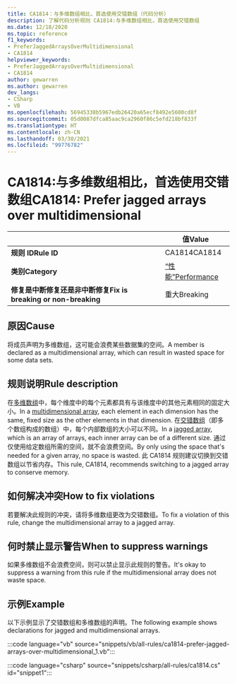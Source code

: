 ```yaml
---
title: CA1814：与多维数组相比，首选使用交错数组（代码分析）
description: 了解代码分析规则 CA1814:与多维数组相比，首选使用交错数组
ms.date: 12/18/2020
ms.topic: reference
f1_keywords:
- PreferJaggedArraysOverMultidimensional
- CA1814
helpviewer_keywords:
- PreferJaggedArraysOverMultidimensional
- CA1814
author: gewarren
ms.author: gewarren
dev_langs:
- CSharp
- VB
ms.openlocfilehash: 56945338b5967edb26420a65ecf8492e5600cd8f
ms.sourcegitcommit: 05d0087dfca85aac9ca2960f86c5efd218bf833f
ms.translationtype: HT
ms.contentlocale: zh-CN
ms.lasthandoff: 03/30/2021
ms.locfileid: "99776782"
---
```

# <a name="ca1814-prefer-jagged-arrays-over-multidimensional"></a><span data-ttu-id="73946-103">CA1814:与多维数组相比，首选使用交错数组</span><span class="sxs-lookup"><span data-stu-id="73946-103">CA1814: Prefer jagged arrays over multidimensional</span></span>

| | <span data-ttu-id="73946-104">值</span><span class="sxs-lookup"><span data-stu-id="73946-104">Value</span></span> |
|-|-|
| <span data-ttu-id="73946-105">**规则 ID**</span><span class="sxs-lookup"><span data-stu-id="73946-105">**Rule ID**</span></span> |<span data-ttu-id="73946-106">CA1814</span><span class="sxs-lookup"><span data-stu-id="73946-106">CA1814</span></span>|
| <span data-ttu-id="73946-107">**类别**</span><span class="sxs-lookup"><span data-stu-id="73946-107">**Category**</span></span> |[<span data-ttu-id="73946-108">“性能”</span><span class="sxs-lookup"><span data-stu-id="73946-108">Performance</span></span>](performance-warnings.md)|
| <span data-ttu-id="73946-109">**修复是中断修复还是非中断修复**</span><span class="sxs-lookup"><span data-stu-id="73946-109">**Fix is breaking or non-breaking**</span></span> |<span data-ttu-id="73946-110">重大</span><span class="sxs-lookup"><span data-stu-id="73946-110">Breaking</span></span>|

## <a name="cause"></a><span data-ttu-id="73946-111">原因</span><span class="sxs-lookup"><span data-stu-id="73946-111">Cause</span></span>

<span data-ttu-id="73946-112">将成员声明为多维数组，这可能会浪费某些数据集的空间。</span><span class="sxs-lookup"><span data-stu-id="73946-112">A member is declared as a multidimensional array, which can result in wasted space for some data sets.</span></span>

## <a name="rule-description"></a><span data-ttu-id="73946-113">规则说明</span><span class="sxs-lookup"><span data-stu-id="73946-113">Rule description</span></span>

<span data-ttu-id="73946-114">在[多维数组](../../../csharp/programming-guide/arrays/multidimensional-arrays.md)中，每个维度中的每个元素都具有与该维度中的其他元素相同的固定大小。</span><span class="sxs-lookup"><span data-stu-id="73946-114">In a [multidimensional array](../../../csharp/programming-guide/arrays/multidimensional-arrays.md), each element in each dimension has the same, fixed size as the other elements in that dimension.</span></span> <span data-ttu-id="73946-115">在[交错数组](../../../csharp/programming-guide/arrays/jagged-arrays.md)（即多个数组构成的数组）中，每个内部数组的大小可以不同。</span><span class="sxs-lookup"><span data-stu-id="73946-115">In a [jagged array](../../../csharp/programming-guide/arrays/jagged-arrays.md), which is an array of arrays, each inner array can be of a different size.</span></span> <span data-ttu-id="73946-116">通过仅使用给定数组所需的空间，就不会浪费空间。</span><span class="sxs-lookup"><span data-stu-id="73946-116">By only using the space that's needed for a given array, no space is wasted.</span></span> <span data-ttu-id="73946-117">此 CA1814 规则建议切换到交错数组以节省内存。</span><span class="sxs-lookup"><span data-stu-id="73946-117">This rule, CA1814, recommends switching to a jagged array to conserve memory.</span></span>

## <a name="how-to-fix-violations"></a><span data-ttu-id="73946-118">如何解决冲突</span><span class="sxs-lookup"><span data-stu-id="73946-118">How to fix violations</span></span>

<span data-ttu-id="73946-119">若要解决此规则的冲突，请将多维数组更改为交错数组。</span><span class="sxs-lookup"><span data-stu-id="73946-119">To fix a violation of this rule, change the multidimensional array to a jagged array.</span></span>

## <a name="when-to-suppress-warnings"></a><span data-ttu-id="73946-120">何时禁止显示警告</span><span class="sxs-lookup"><span data-stu-id="73946-120">When to suppress warnings</span></span>

<span data-ttu-id="73946-121">如果多维数组不会浪费空间，则可以禁止显示此规则的警告。</span><span class="sxs-lookup"><span data-stu-id="73946-121">It's okay to suppress a warning from this rule if the multidimensional array does not waste space.</span></span>

## <a name="example"></a><span data-ttu-id="73946-122">示例</span><span class="sxs-lookup"><span data-stu-id="73946-122">Example</span></span>

<span data-ttu-id="73946-123">以下示例显示了交错数组和多维数组的声明。</span><span class="sxs-lookup"><span data-stu-id="73946-123">The following example shows declarations for jagged and multidimensional arrays.</span></span>

:::code language="vb" source="snippets/vb/all-rules/ca1814-prefer-jagged-arrays-over-multidimensional_1.vb":::

:::code language="csharp" source="snippets/csharp/all-rules/ca1814.cs" id="snippet1":::
